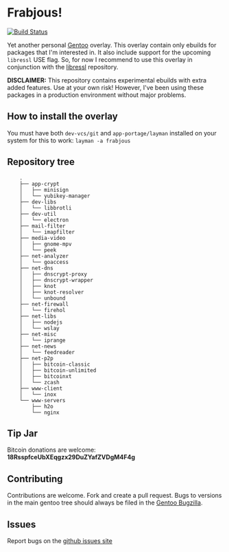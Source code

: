 # Frabjous!

[![Build Status](https://travis-ci.org/csmk/frabjous.svg?branch=master)](https://travis-ci.org/csmk/frabjous)

Yet another personal [Gentoo](https://gentoo.org/) overlay. This overlay contain only ebuilds for packages that I'm interested in. It also include support for the upcoming `libressl` USE flag. So, for now I recommend to use this overlay in conjunction with the [libressl](https://github.com/gentoo/libressl) repository.

**DISCLAIMER:** This repository contains experimental ebuilds with extra added features. Use at your own risk! However, I've been using these packages in a production environment without major problems.

## How to install the overlay
You must have both `dev-vcs/git` and `app-portage/layman` installed on your system for this to work: `layman -a frabjous`

## Repository tree
```
    .
    ├── app-crypt
    │   ├── minisign
    │   └── yubikey-manager
    ├── dev-libs
    │   └── libbrotli
    ├── dev-util
    │   └── electron
    ├── mail-filter
    │   └── imapfilter
    ├── media-video
    │   ├── gnome-mpv
    │   └── peek
    ├── net-analyzer
    │   └── goaccess
    ├── net-dns
    │   ├── dnscrypt-proxy
    │   ├── dnscrypt-wrapper
    │   ├── knot
    │   ├── knot-resolver
    │   └── unbound
    ├── net-firewall
    │   └── firehol
    ├── net-libs
    │   ├── nodejs
    │   └── wslay
    ├── net-misc
    │   └── iprange
    ├── net-news
    │   └── feedreader
    ├── net-p2p
    │   ├── bitcoin-classic
    │   ├── bitcoin-unlimited
    │   ├── bitcoinxt
    │   └── zcash
    ├── www-client
    │   └── inox
    └── www-servers
        ├── h2o
        └── nginx

```

## Tip Jar
Bitcoin donations are welcome: **18RsspfceUbXEqgzx29DuZYafZVDgM4F4g**

## Contributing
Contributions are welcome. Fork and create a pull request. Bugs to versions in the main gentoo tree should always be filed in the [Gentoo Bugzilla](https://bugs.gentoo.org/).

## Issues
Report bugs on the [github issues site](https://github.com/csmk/frabjous/issues)
